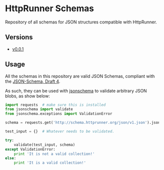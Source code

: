 # HttpRunner Schemas

Repository of all schemas for JSON structures compatible with HttpRunner.

## Versions

- [v0.0.1](json/v1.json)

## Usage

All the schemas in this repository are valid JSON Schemas, compliant with the [JSON-Schema, Draft 4][JSON-Schema].

As such, they can be used with [jsonschema][jsonschema] to validate arbitrary JSON blobs, as show below:

```python
import requests  # make sure this is installed
from jsonschema import validate
from jsonschema.exceptions import ValidationError

schema = requests.get('http://schema.httprunner.org/json/v1.json').json()

test_input = {}  # Whatever needs to be validated.

try:
    validate(test_input, schema)
except ValidationError:
    print 'It is not a valid collection!'
else:
    print 'It is a valid collection!'
```

[JSON-Schema]: http://json-schema.org/documentation.html
[jsonschema]: https://github.com/Julian/jsonschema